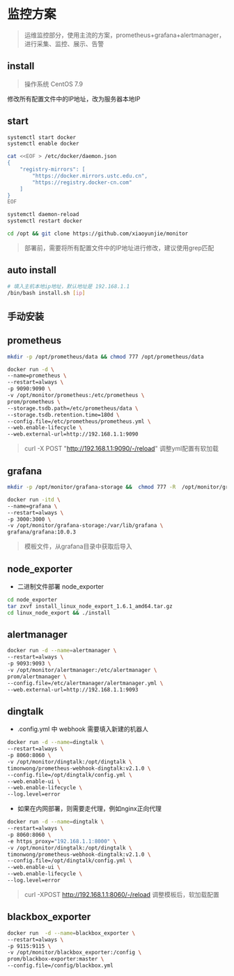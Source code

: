 # 监控方案
> 运维监控部分，使用主流的方案，prometheus+grafana+alertmanager，进行采集、监控、展示、告警

## install
> 操作系统 CentOS 7.9

修改所有配置文件中的IP地址，改为服务器本地IP

## start
```bash
systemctl start docker
systemctl enable docker

cat <<EOF > /etc/docker/daemon.json
{
    "registry-mirrors": [
        "https://docker.mirrors.ustc.edu.cn",
        "https://registry.docker-cn.com"
    ]
}
EOF

systemctl daemon-reload
systemctl restart docker
```

```bash
cd /opt && git clone https://github.com/xiaoyunjie/monitor

```
> 部署前，需要将所有配置文件中的IP地址进行修改，建议使用grep匹配
## auto install
```bash
# 填入主机本地ip地址，默认地址是 192.168.1.1
/bin/bash install.sh [ip]
```

## 手动安装
## prometheus
```bash
mkdir -p /opt/prometheus/data && chmod 777 /opt/prometheus/data

docker run -d \
--name=prometheus \
--restart=always \
-p 9090:9090 \
-v /opt/monitor/prometheus:/etc/prometheus \
prom/prometheus \
--storage.tsdb.path=/etc/prometheus/data \
--storage.tsdb.retention.time=180d \
--config.file=/etc/prometheus/prometheus.yml \
--web.enable-lifecycle \
--web.external-url=http://192.168.1.1:9090
```
> curl -X POST "http://192.168.1.1:9090/-/reload"  调整yml配置有软加载

## grafana
```bash
mkdir -p /opt/monitor/grafana-storage &&  chmod 777 -R  /opt/monitor/grafana-storage

docker run -itd \
--name=grafana \
--restart=always \
-p 3000:3000 \
-v /opt/monitor/grafana-storage:/var/lib/grafana \
grafana/grafana:10.0.3
```
> 模板文件，从grafana目录中获取后导入

## node_exporter
- 二进制文件部署 node_exporter
```bash
cd node_exporter
tar zxvf install_linux_node_export_1.6.1_amd64.tar.gz
cd linux_node_export && ./install
```

## alertmanager
```bash
docker run -d --name=alertmanager \
--restart=always \
-p 9093:9093 \
-v /opt/monitor/alertmanager:/etc/alertmanager \
prom/alertmanager \
--config.file=/etc/alertmanager/alertmanager.yml \
--web.external-url=http://192.168.1.1:9093
```

## dingtalk
- .config.yml 中 webhook 需要填入新建的机器人
```bash
docker run -d --name=dingtalk \
--restart=always \
-p 8060:8060 \
-v /opt/monitor/dingtalk:/opt/dingtalk \
timonwong/prometheus-webhook-dingtalk:v2.1.0 \
--config.file=/opt/dingtalk/config.yml \
--web.enable-ui \
--web.enable-lifecycle \
--log.level=error
```

- 如果在内网部署，则需要走代理，例如nginx正向代理
```bash
docker run -d --name=dingtalk \
--restart=always \
-p 8060:8060 \
-e https_proxy="192.168.1.1:8000" \
-v /opt/monitor/dingtalk:/opt/dingtalk \
timonwong/prometheus-webhook-dingtalk:v2.1.0 \
--config.file=/opt/dingtalk/config.yml \
--web.enable-ui \
--web.enable-lifecycle \
--log.level=error
```

> curl -XPOST http://192.168.1.1:8060/-/reload   调整模板后，软加载配置

## blackbox_exporter
```bash
docker run  -d --name=blackbox_exporter \
--restart=always \
-p 9115:9115 \
-v /opt/monitor/blackbox_exporter:/config \
prom/blackbox-exporter:master \
--config.file=/config/blackbox.yml
```
